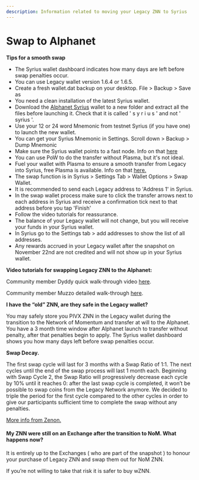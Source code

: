 ```yaml
---
description: Information related to moving your Legacy ZNN to Syrius
---
```


# Swap to Alphanet

**Tips for a smooth swap**

* The Syrius wallet dashboard indicates how many days are left before swap penalties occur.
* You can use Legacy wallet version 1.6.4 or 1.6.5.
* Create a fresh wallet.dat backup on your desktop. File > Backup > Save as
* You need a clean installation of the latest Syrius wallet.
* Download the [Alphanet Syrius](https://zenon.network/#downloads) wallet to a new folder and extract all the files before launching it. Check that it is called ' s y r i u s ' and not ' syrius '.
* Use your 12 or 24 word Mnemonic from testnet Syrius (if you have one) to launch the new wallet.
* You can get your Syrius Mnemonic in Settings. Scroll down > Backup > Dump Mnemonic
* Make sure the Syrius wallet points to a fast node. Info on that [here](nodes-pillars-and-sentinels.md#nodes-syrius-and-the-network)
* You can use PoW to do the transfer without Plasma, but it's not ideal.
* Fuel your wallet with Plasma to ensure a smooth transfer from Legacy into Syrius, free Plasma is available. Info on that [here.](fees-and-plasma.md)
* The swap function is in Syrius > Settings Tab > Wallet Options > Swap Wallet.
* It is recommended to send each Legacy address to 'Address 1' in Syrius.
* In the swap wallet process make sure to click the transfer arrows next to each address in Syrius and receive a confirmation tick next to that address before you tap 'Finish'
* Follow the video tutorials for reassurance.
* The balance of your Legacy wallet will not change, but you will receive your funds in your Syrius wallet.
* In Syrius go to the Settings tab > add addresses to show the list of all addresses.
* Any rewards accrued in your Legacy wallet after the snapshot on November 22nd are not credited and will not show up in your Syrius wallet.

**Video tutorials for swapping Legacy ZNN to the Alphanet:**

Community member Dyddy quick walk-through video [here](https://youtu.be/Ge9BMVHC5JA?t=34).

Community member Muzzo detailed walk-through [here](https://youtu.be/XtA\_HgiEnoY).

**I have the “old” ZNN, are they safe in the Legacy wallet?**

You may safely store you PIVX ZNN in the Legacy wallet during the transition to the Network of Momentum and transfer at will to the Alphanet. You have a 3 month time window after Alphanet launch to transfer without penalty, after that penalties begin to apply. The Syrius wallet dashboard shows you how many days left before swap penalties occur.

**Swap Decay.**

The first swap cycle will last for 3 months with a Swap Ratio of 1:1. The next cycles until the end of the swap process will last 1 month each. Beginning with Swap Cycle 2, the Swap Ratio will progressively decrease each cycle by 10% until it reaches 0: after the last swap cycle is completed, it won’t be possible to swap coins from the Legacy Network anymore. We decided to triple the period for the first cycle compared to the other cycles in order to give our participants sufficient time to complete the swap without any penalties.

[More info from Zenon.](https://medium.com/@zenon.network/alphanet-swap-cycles-658981a9d8bd)

#### **My ZNN were still on an Exchange after the transition to NoM. What happens now?**

It is entirely up to the Exchanges ( who are part of the snapshot ) to honour your purchase of Legacy ZNN and swap them out for NoM ZNN.

If you’re not willing to take that risk it is safer to buy wZNN.

#### &#x20;<a href="#q-can-i-still-participate-in-swapdrop-and-receive-pp-rewards" id="q-can-i-still-participate-in-swapdrop-and-receive-pp-rewards"></a>
